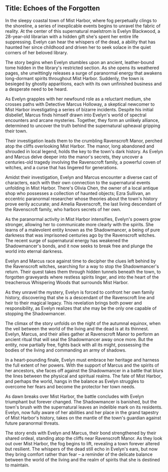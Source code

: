 
## Title: Echoes of the Forgotten

In the sleepy coastal town of Mist Harbor, where fog perpetually clings to the shoreline, a series of inexplicable events begins to unravel the fabric of reality. At the center of this supernatural maelstrom is Evelyn Blackwood, a 28-year-old librarian with a hidden gift she's spent her entire life suppressing. Evelyn can hear the whispers of the dead, a ability that has haunted her since childhood and driven her to seek solace in the quiet corners of her beloved library.

The story begins when Evelyn stumbles upon an ancient, leather-bound tome hidden in the library's restricted section. As she opens its weathered pages, she unwittingly releases a surge of paranormal energy that awakens long-dormant spirits throughout Mist Harbor. Suddenly, the town is besieged by ghostly apparitions, each with its own unfinished business and a desperate need to be heard.

As Evelyn grapples with her newfound role as a reluctant medium, she crosses paths with Detective Marcus Holloway, a skeptical newcomer to Mist Harbor investigating a series of bizarre incidents. Despite his initial disbelief, Marcus finds himself drawn into Evelyn's world of spectral encounters and arcane mysteries. Together, they form an unlikely alliance, determined to uncover the truth behind the supernatural upheaval gripping their town.

Their investigation leads them to the crumbling Ravenscroft Manor, perched atop the cliffs overlooking Mist Harbor. The manor, long abandoned and shrouded in local legend, holds the key to the town's dark history. As Evelyn and Marcus delve deeper into the manor's secrets, they uncover a centuries-old tragedy involving the Ravenscroft family, a powerful coven of witches, and a curse that has lingered for generations.

Amidst their investigation, Evelyn and Marcus encounter a diverse cast of characters, each with their own connection to the supernatural events unfolding in Mist Harbor. There's Olivia Chen, the owner of a local antique shop who possesses a collection of haunted objects; Ezra Sullivan, an eccentric paranormal researcher whose theories about the town's history prove eerily accurate; and Amelia Ravenscroft, the last living descendant of the Ravenscroft family, who harbors secrets of her own.

As the paranormal activity in Mist Harbor intensifies, Evelyn's powers grow stronger, allowing her to communicate more clearly with the spirits. She learns of a malevolent entity known as the Shadowmancer, a being of pure darkness that was imprisoned centuries ago by the Ravenscroft witches. The recent surge of supernatural energy has weakened the Shadowmancer's bonds, and it now seeks to break free and plunge the world into eternal darkness.

Evelyn and Marcus race against time to decipher the clues left behind by the Ravenscroft witches, searching for a way to stop the Shadowmancer's return. Their quest takes them through hidden tunnels beneath the town, to forgotten graveyards where restless spirits linger, and into the heart of the treacherous Whispering Woods that surrounds Mist Harbor.

As they unravel the mystery, Evelyn is forced to confront her own family history, discovering that she is a descendant of the Ravenscroft line and heir to their magical legacy. This revelation brings both power and responsibility, as Evelyn realizes that she may be the only one capable of stopping the Shadowmancer.

The climax of the story unfolds on the night of the autumnal equinox, when the veil between the world of the living and the dead is at its thinnest. Evelyn, Marcus, and their allies gather at Ravenscroft Manor to perform an ancient ritual that will seal the Shadowmancer away once more. But the entity, now partially free, fights back with all its might, possessing the bodies of the living and commanding an army of shadows.

In a heart-pounding finale, Evelyn must embrace her heritage and harness the full extent of her powers. With the support of Marcus and the spirits of her ancestors, she faces off against the Shadowmancer in a battle that blurs the lines between the physical and spiritual realms. The fate of Mist Harbor, and perhaps the world, hangs in the balance as Evelyn struggles to overcome her fears and become the protector her town needs.

As dawn breaks over Mist Harbor, the battle concludes with Evelyn triumphant but forever changed. The Shadowmancer is banished, but the town's brush with the supernatural leaves an indelible mark on its residents. Evelyn, now fully aware of her abilities and her place in the grand tapestry of Mist Harbor's history, takes on the mantle of the town's guardian against future paranormal threats.

The story ends with Evelyn and Marcus, their bond strengthened by their shared ordeal, standing atop the cliffs near Ravenscroft Manor. As they look out over Mist Harbor, the fog begins to lift, revealing a town forever altered but resilient. The whispers of the dead still echo in Evelyn's ears, but now they bring comfort rather than fear – a reminder of the delicate balance between the world of the living and the realm of spirits that she is destined to maintain.

